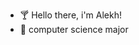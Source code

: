 - 🍸 Hello there, i'm Alekh!
- 📌 computer science major



<!---
Alekh11/Alekh11 is a ✨ special ✨ repository because its `README.md` (this file) appears on your GitHub profile.
You can click the Preview link to take a look at your changes.
--->
